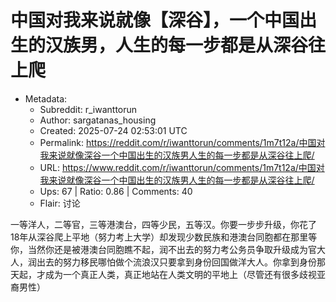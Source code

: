 # 中国对我来说就像【深谷】，一个中国出生的汉族男，人生的每一步都是从深谷往上爬

- Metadata:
  - Subreddit: r_iwanttorun
  - Author: sargatanas_housing
  - Created: 2025-07-24 02:53:01 UTC
  - Permalink: https://reddit.com/r/iwanttorun/comments/1m7t12a/中国对我来说就像深谷一个中国出生的汉族男人生的每一步都是从深谷往上爬/
  - URL: https://www.reddit.com/r/iwanttorun/comments/1m7t12a/中国对我来说就像深谷一个中国出生的汉族男人生的每一步都是从深谷往上爬/
  - Ups: 67 | Ratio: 0.86 | Comments: 40
  - Flair: 讨论


一等洋人，二等官，三等港澳台，四等少民，五等汉。你要一步步升级，你花了18年从深谷爬上平地（努力考上大学）却发现少数民族和港澳台同胞都在那里等你，当然你还是被港澳台同胞瞧不起，润不出去的努力考公务员争取升级成为官大人，润出去的努力移民哪怕做个流浪汉只要拿到身份回国做洋大人。你拿到身份那天起，才成为一个真正人类，真正地站在人类文明的平地上（尽管还有很多歧视亚裔男性）

